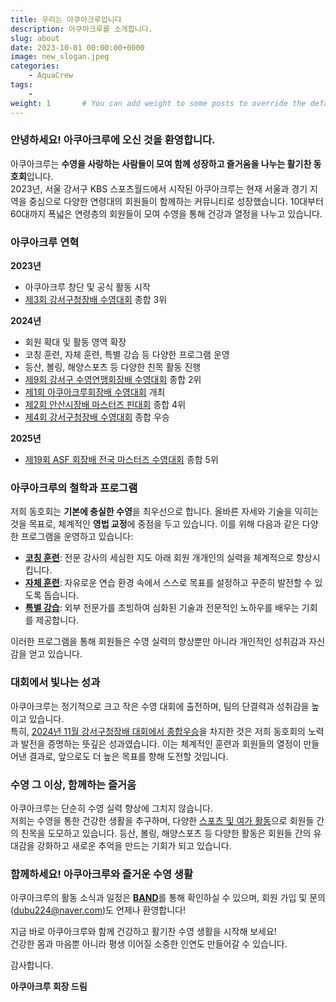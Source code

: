 ```yaml
---
title: 우리는 아쿠아크루입니다
description: 아쿠아크루를 소개합니다. 
slug: about
date: 2023-10-01 00:00:00+0000
image: new_slogan.jpeg
categories:
    - AquaCrew
tags:
    - 
weight: 1       # You can add weight to some posts to override the default sorting (date descending)
---
```


### 안녕하세요! 아쿠아크루에 오신 것을 환영합니다.

아쿠아크루는 **수영을 사랑하는 사람들이 모여 함께 성장하고 즐거움을 나누는 활기찬 동호회**입니다.  
2023년, 서울 강서구 KBS 스포츠월드에서 시작된 아쿠아크루는 현재 서울과 경기 지역을 중심으로 다양한 연령대의 회원들이 함께하는 커뮤니티로 성장했습니다. 10대부터 60대까지 폭넓은 연령층의 회원들이 모여 수영을 통해 건강과 열정을 나누고 있습니다.

### 아쿠아크루 연혁

**2023년**
- 아쿠아크루 창단 및 공식 활동 시작
- [제3회 강서구청장배 수영대회](https://aquacrew.co.kr/p/%EC%A0%9C3%ED%9A%8C-%EA%B0%95%EC%84%9C%EA%B5%AC%EC%B2%AD%EC%9E%A5%EB%B0%B0-%EC%88%98%EC%98%81%EB%8C%80%ED%9A%8C/) 종합 3위

**2024년**
- 회원 확대 및 활동 영역 확장
- 코칭 훈련, 자체 훈련, 특별 강습 등 다양한 프로그램 운영
- 등산, 볼링, 해양스포츠 등 다양한 친목 활동 진행
- [제9회 강서구 수영연맹회장배 수영대회](https://aquacrew.co.kr/p/%EC%A0%9C9%ED%9A%8C-%EA%B0%95%EC%84%9C%EA%B5%AC-%EC%88%98%EC%98%81%EC%97%B0%EB%A7%B9%ED%9A%8C%EC%9E%A5%EB%B0%B0-%EC%88%98%EC%98%81%EB%8C%80%ED%9A%8C/) 종합 2위
- [제1회 아쿠아크루회장배 수영대회](https://aquacrew.co.kr/p/%EC%A0%9C1%ED%9A%8C-%EC%95%84%EC%BF%A0%EC%95%84%ED%81%AC%EB%A3%A8%ED%9A%8C%EC%9E%A5%EB%B0%B0-%EC%88%98%EC%98%81%EB%8C%80%ED%9A%8C/) 개최
- [제2회 안산시장배 마스터즈 핀대회](https://aquacrew.co.kr/p/%EC%A0%9C2%ED%9A%8C-%EC%95%88%EC%82%B0%EC%8B%9C%EC%9E%A5%EB%B0%B0-%EB%A7%88%EC%8A%A4%ED%84%B0%EC%A6%88-%ED%95%80%EB%8C%80%ED%9A%8C/) 종합 4위
- [제4회 강서구청장배 수영대회](https://aquacrew.co.kr/p/%EC%A0%9C4%ED%9A%8C-%EA%B0%95%EC%84%9C%EA%B5%AC%EC%B2%AD%EC%9E%A5%EB%B0%B0-%EC%88%98%EC%98%81-%EB%8C%80%ED%9A%8C/) 종합 우승

**2025년**
- [제19회 ASF 회장배 전국 마스터즈 수영대회](https://aquacrew.co.kr/p/%EC%A0%9C19%ED%9A%8C-asf-%EC%95%88%EC%96%91%EC%8B%9C-%ED%9A%8C%EC%9E%A5%EB%B0%B0-%EC%A0%84%EA%B5%AD-%EB%A7%88%EC%8A%A4%ED%84%B0%EC%A6%88-%EC%88%98%EC%98%81%EB%8C%80%ED%9A%8C/) 종합 5위

### 아쿠아크루의 철학과 프로그램

저희 동호회는 **기본에 충실한 수영**을 최우선으로 합니다. 올바른 자세와 기술을 익히는 것을 목표로, 체계적인 **영법 교정**에 중점을 두고 있습니다. 이를 위해 다음과 같은 다양한 프로그램을 운영하고 있습니다:

- **[코칭 훈련](https://aquacrew.co.kr/categories/%EC%BD%94%EC%B9%AD%ED%9B%88%EB%A0%A8/)**: 전문 강사의 세심한 지도 아래 회원 개개인의 실력을 체계적으로 향상시킵니다.  
- **[자체 훈련](https://aquacrew.co.kr/categories/%EC%9E%90%EC%B2%B4%ED%9B%88%EB%A0%A8/)**: 자유로운 연습 환경 속에서 스스로 목표를 설정하고 꾸준히 발전할 수 있도록 돕습니다.  
- **[특별 강습](https://aquacrew.co.kr/categories/%ED%8A%B9%EB%B3%84%EA%B0%95%EC%8A%B5/)**: 외부 전문가를 초빙하여 심화된 기술과 전문적인 노하우를 배우는 기회를 제공합니다.  

이러한 프로그램을 통해 회원들은 수영 실력의 향상뿐만 아니라 개인적인 성취감과 자신감을 얻고 있습니다.



### 대회에서 빛나는 성과

아쿠아크루는 정기적으로 크고 작은 수영 대회에 출전하며, 팀의 단결력과 성취감을 높이고 있습니다.  
특히, [2024년 11월 강서구청장배 대회에서 종합우승](https://aquacrew.co.kr/p/%EC%A0%9C4%ED%9A%8C-%EA%B0%95%EC%84%9C%EA%B5%AC%EC%B2%AD%EC%9E%A5%EB%B0%B0-%EC%88%98%EC%98%81-%EB%8C%80%ED%9A%8C/)을 차지한 것은 저희 동호회의 노력과 발전을 증명하는 뜻깊은 성과였습니다. 이는 체계적인 훈련과 회원들의 열정이 만들어낸 결과로, 앞으로도 더 높은 목표를 향해 도전할 것입니다.



### 수영 그 이상, 함께하는 즐거움

아쿠아크루는 단순히 수영 실력 향상에 그치지 않습니다.  
저희는 수영을 통한 건강한 생활을 추구하며, 다양한 [스포츠 및 여가 활동](https://aquacrew.co.kr/categories/%EC%9D%B4%EB%B2%A4%ED%8A%B8/)으로 회원들 간의 친목을 도모하고 있습니다. 등산, 볼링, 해양스포츠 등 다양한 활동은 회원들 간의 유대감을 강화하고 새로운 추억을 만드는 기회가 되고 있습니다.



### 함께하세요! 아쿠아크루와 즐거운 수영 생활

아쿠아크루의 활동 소식과 일정은 [**BAND**](https://band.us/band/93484357)를 통해 확인하실 수 있으며, 회원 가입 및 문의(dubu224@naver.com)도 언제나 환영합니다!  

지금 바로 아쿠아크루와 함께 건강하고 활기찬 수영 생활을 시작해 보세요!  
건강한 몸과 마음뿐 아니라 평생 이어질 소중한 인연도 만들어갈 수 있습니다.

감사합니다.  

**아쿠아크루 회장 드림**
